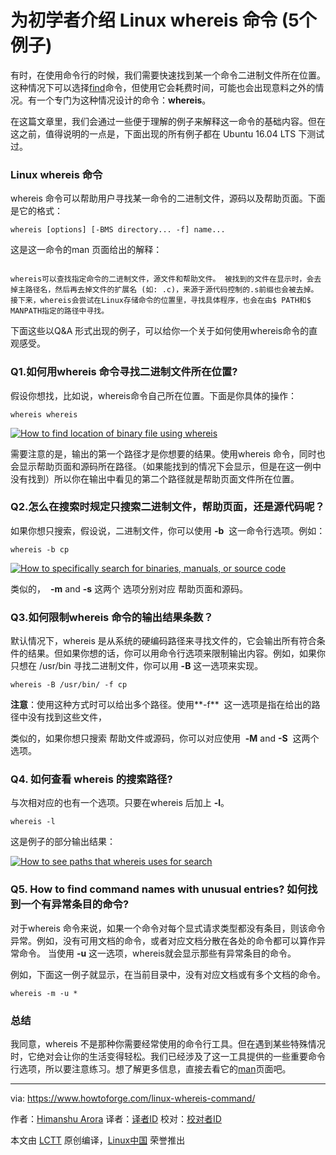 
为初学者介绍 Linux whereis 命令 (5个例子)
======

有时，在使用命令行的时候，我们需要快速找到某一个命令二进制文件所在位置。这种情况下可以选择[find][1]命令，但使用它会耗费时间，可能也会出现意料之外的情况。有一个专门为这种情况设计的命令：**whereis**。


在这篇文章里，我们会通过一些便于理解的例子来解释这一命令的基础内容。但在这之前，值得说明的一点是，下面出现的所有例子都在 Ubuntu 16.04 LTS 下测试过。



### Linux whereis 命令

whereis 命令可以帮助用户寻找某一命令的二进制文件，源码以及帮助页面。下面是它的格式：

```
whereis [options] [-BMS directory... -f] name...
```

这是这一命令的man 页面给出的解释：

```

whereis可以查找指定命令的二进制文件，源文件和帮助文件。 被找到的文件在显示时，会去掉主路径名，然后再去掉文件的扩展名 (如: .c)，来源于源代码控制的.s前缀也会被去掉。接下来，whereis会尝试在Linux存储命令的位置里，寻找具体程序，也会在由$ PATH和$ MANPATH指定的路径中寻找。
```

下面这些以Q&A 形式出现的例子，可以给你一个关于如何使用whereis命令的直观感受。


### Q1.如何用whereis 命令寻找二进制文件所在位置?

假设你想找，比如说，whereis命令自己所在位置。下面是你具体的操作：


```
whereis whereis
```

[![How to find location of binary file using whereis][2]][3]

需要注意的是，输出的第一个路径才是你想要的结果。使用whereis 命令，同时也会显示帮助页面和源码所在路径。（如果能找到的情况下会显示，但是在这一例中没有找到）所以你在输出中看见的第二个路径就是帮助页面文件所在位置。



### Q2.怎么在搜索时规定只搜索二进制文件，帮助页面，还是源代码呢？

如果你想只搜索，假设说，二进制文件，你可以使用 **-b**  这一命令行选项。例如：


```
whereis -b cp
```

[![How to specifically search for binaries, manuals, or source code][4]][5]

类似的，  **-m** and **-s** 这两个 选项分别对应 帮助页面和源码。


### Q3.如何限制whereis 命令的输出结果条数？

默认情况下，whereis 是从系统的硬编码路径来寻找文件的，它会输出所有符合条件的结果。但如果你想的话，你可以用命令行选项来限制输出内容。例如，如果你只想在 /usr/bin 寻找二进制文件，你可以用 **-B** 这一选项来实现。


```
whereis -B /usr/bin/ -f cp
```

**注意**：使用这种方式时可以给出多个路径。使用**-f**  这一选项是指在给出的路径中没有找到这些文件，


类似的，如果你想只搜索 帮助文件或源码，你可以对应使用  **-M** and **-S**  这两个选项。


### Q4. 如何查看 whereis 的搜索路径?

与次相对应的也有一个选项。只要在whereis 后加上 **-l**。


```
whereis -l
```

这是例子的部分输出结果：


[![How to see paths that whereis uses for search][6]][7]

### Q5. How to find command names with unusual entries? 如何找到一个有异常条目的命令?

对于whereis 命令来说，如果一个命令对每个显式请求类型都没有条目，则该命令异常。例如，没有可用文档的命令，或者对应文档分散在各处的命令都可以算作异常命令。 当使用 **-u** 这一选项，whereis就会显示那些有异常条目的命令。


例如，下面这一例子就显示，在当前目录中，没有对应文档或有多个文档的命令。


```
whereis -m -u *
```

### 总结

我同意，whereis 不是那种你需要经常使用的命令行工具。但在遇到某些特殊情况时，它绝对会让你的生活变得轻松。我们已经涉及了这一工具提供的一些重要命令行选项，所以要注意练习。想了解更多信息，直接去看它的[man][8]页面吧。



--------------------------------------------------------------------------------

via: https://www.howtoforge.com/linux-whereis-command/

作者：[Himanshu Arora][a]
译者：[译者ID](https://github.com/译者ID)
校对：[校对者ID](https://github.com/校对者ID)

本文由 [LCTT](https://github.com/LCTT/TranslateProject) 原创编译，[Linux中国](https://linux.cn/) 荣誉推出

[a]:https://www.howtoforge.com
[1]:https://www.howtoforge.com/tutorial/linux-find-command/
[2]:https://www.howtoforge.com/images/command-tutorial/whereis-basic-usage.png
[3]:https://www.howtoforge.com/images/command-tutorial/big/whereis-basic-usage.png
[4]:https://www.howtoforge.com/images/command-tutorial/whereis-b-option.png
[5]:https://www.howtoforge.com/images/command-tutorial/big/whereis-b-option.png
[6]:https://www.howtoforge.com/images/command-tutorial/whereis-l.png
[7]:https://www.howtoforge.com/images/command-tutorial/big/whereis-l.png
[8]:https://linux.die.net/man/1/whereis
